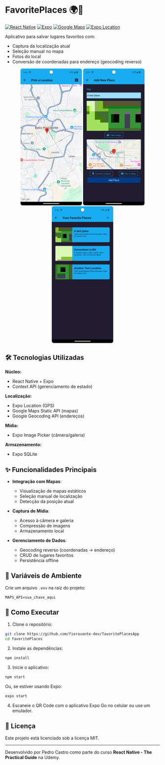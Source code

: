 # FavoritePlaces 🌍📍

[![React Native](https://img.shields.io/badge/React%20Native-v0.72.0-blue)](https://reactnative.dev/)
[![Expo](https://img.shields.io/badge/Expo-SDK%2052-4630EB)](https://expo.io/)
[![Google Maps](https://img.shields.io/badge/Google%20Maps-API-4285F4)](https://developers.google.com/maps)
[![Expo Location](https://img.shields.io/badge/Expo%20Location-%E2%9D%A4%EF%B8%8F-4630EB)](https://docs.expo.dev/versions/latest/sdk/location/)

Aplicativo para salvar lugares favoritos com:
- Captura da localização atual
- Seleção manual no mapa
- Fotos do local
- Conversão de coordenadas para endereço (geocoding reverso)

<p align="center">
  <img src="screenshots/tela3.png" width="200" alt="Lista de lugares"/>
  <img src="screenshots/tela2.png" width="200" alt="Adicionando um novo lugar"/>
  <img src="screenshots/tela1.png" width="200" alt="Selecionando um ponto no mapa"/>  
</p>

## 🛠 Tecnologias Utilizadas

**Núcleo:**
- React Native + Expo
- Context API (gerenciamento de estado)

**Localização:**
- Expo Location (GPS)
- Google Maps Static API (mapas)
- Google Geocoding API (endereços)

**Mídia:**
- Expo Image Picker (câmera/galeria)

**Armazenamento:**
- Expo SQLite 

## ✨ Funcionalidades Principais

- **Integração com Mapas**:
  - Visualização de mapas estáticos
  - Seleção manual de localização
  - Detecção da posição atual

- **Captura de Mídia**:
  - Acesso à câmera e galeria
  - Compressão de imagens
  - Armazenamento local

- **Gerenciamento de Dados**:
  - Geocoding reverso (coordenadas → endereço)
  - CRUD de lugares favoritos
  - Persistência offline

## 🔐 Variáveis de Ambiente

Crie um arquivo `.env` na raiz do projeto:
   ```env
   MAPS_API=sua_chave_aqui
   ```

## 🚀 Como Executar

1. Clone o repositório:

```bash
git clone https://github.com/fioravante-dev/favoritePlacesApp
cd favoritePlaces
```

2. Instale as dependências:

```bash
npm install
```

3. Inicie o aplicativo:

```bash
npm start
```

Ou, se estiver usando Expo:

```bash
expo start
```

4. Escaneie o QR Code com o aplicativo Expo Go no celular ou use um emulador.

## 📝 Licença

Este projeto está licenciado sob a licença MIT.

---

Desenvolvido por Pedro Castro como parte do curso **React Native - The Practical Guide** na Udemy.
